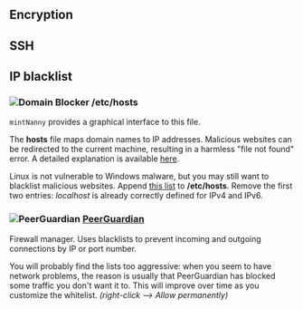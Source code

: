 ## Encryption ##

## SSH ##

## IP blacklist ##

### ![][img-mintnanny] /etc/hosts ###

`mintNanny` provides a graphical interface to this file.

The **hosts** file maps domain names to IP addresses.  Malicious websites can be redirected to the current machine, resulting in a harmless "file not found" error.  A detailed explanation is available [here][link-mvps].

Linux is not vulnerable to Windows malware, but you may still want to blacklist malicious websites.  Append [this list][link-mvps-hosts] to **/etc/hosts**.  Remove the first two entries: _localhost_ is already correctly defined for IPv4 and IPv6.


### ![][img-pgl] [PeerGuardian][homepage-pgl] <a id="peerguardian"/> ###

Firewall manager.  Uses blacklists to prevent incoming and outgoing connections by IP or port number.

You will probably find the lists too aggressive: when you seem to have network problems, the reason is usually that PeerGuardian has blocked some traffic you don't want it to.  This will improve over time as you customize the whitelist.  _(right-click --> Allow permanently)_

[homepage-pgl]: http://moblock-deb.sourceforge.net/

[img-pgl]: pgl-gui.png "PeerGuardian"
[img-mintnanny]: mintnanny.png "Domain Blocker"

[link-mvps]: http://winhelp2002.mvps.org/hosts.htm
[link-mvps-hosts]: http://winhelp2002.mvps.org/hosts.txt
